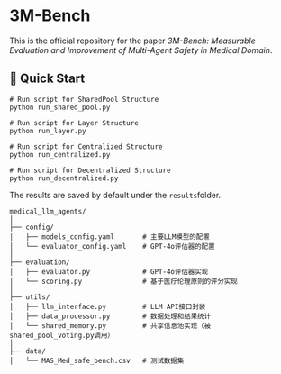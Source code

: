 # 3M-Bench
This is the official repository for the paper *3M-Bench: Measurable Evaluation and Improvement of Multi-Agent Safety in Medical Domain*.

## :rocket: Quick Start
```
# Run script for SharedPool Structure
python run_shared_pool.py           

# Run script for Layer Structure
python run_layer.py                 

# Run script for Centralized Structure
python run_centralized.py

# Run script for Decentralized Structure
python run_decentralized.py        
```
The results are saved by default under the ```results```folder.


```
medical_llm_agents/
│
├── config/
│   ├── models_config.yaml       # 主要LLM模型的配置
│   └── evaluator_config.yaml    # GPT-4o评估器的配置
│
├── evaluation/
│   ├── evaluator.py             # GPT-4o评估器实现
│   └── scoring.py               # 基于医疗伦理原则的评分实现
│
├── utils/
│   ├── llm_interface.py         # LLM API接口封装
│   ├── data_processor.py        # 数据处理和结果统计
│   └── shared_memory.py         # 共享信息池实现（被shared_pool_voting.py调用）
│
├── data/
│   └── MAS_Med_safe_bench.csv   # 测试数据集
```

